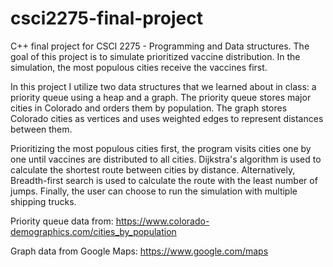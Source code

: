 # csci2275-final-project
C++ final project for CSCI 2275 - Programming and Data structures. The goal of this project is to simulate prioritized vaccine distribution. In the simulation, the most populous cities receive the vaccines first. 

In this project I utilize two data structures that we learned about in class: a priority queue using a heap and a graph. The priority queue stores major cities in Colorado and orders them by population. The graph stores Colorado cities as vertices and uses weighted edges to represent distances between them. 

Prioritizing the most populous cities first, the program visits cities one by one until vaccines are distributed to all cities. Dijkstra's algorithm is used to calculate the shortest route between cities by distance. Alternatively, Breadth-first search is used to calculate the route with the least number of jumps. Finally, the user can choose to run the simulation with multiple shipping trucks. 

Priority queue data from: https://www.colorado-demographics.com/cities_by_population

Graph data from Google Maps: https://www.google.com/maps